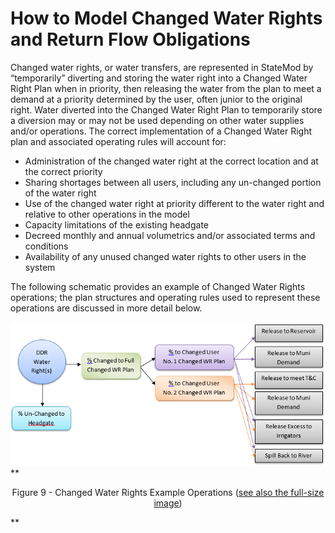 # How to Model Changed Water Rights and Return Flow Obligations #

Changed water rights, or water transfers, are represented in StateMod by “temporarily” diverting and storing the 
water right into a Changed Water Right Plan when in priority, then releasing the water from the plan to meet a demand 
at a priority determined by the user, often junior to the original right. Water diverted into the Changed Water Right 
Plan to temporarily store a diversion may or may not be used depending on other water supplies and/or operations. The 
correct implementation of a Changed Water Right plan and associated operating rules will account for:

* Administration of the changed water right at the correct location and at the correct priority
* Sharing shortages between all users, including any un-changed portion of the water right
* Use of the changed water right at priority different to the water right and relative to other operations in the model
* Capacity limitations of the existing headgate
* Decreed monthly and annual volumetrics and/or associated terms and conditions
* Availability of any unused changed water rights to other users in the system

The following schematic provides an example of Changed Water Rights operations; the plan structures and operating 
rules used to represent these operations are discussed in more detail below.

<a name="figure9" alt="Changed Water Rights Example Operations"></a>
![711_1](711_1.PNG)
**<p style="text-align: center;">
Figure 9 - Changed Water Rights Example Operations (<a href="../711_1.PNG">see also the full-size image</a>)
</p>**